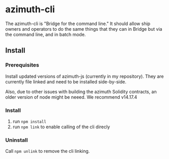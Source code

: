 # azimuth-cli
The azimuth-cli is "Bridge for the command line." It should allow ship owners and operators to do the same things that they can in Bridge but via the command line, and in batch mode.

## Install

### Prerequisites
Install updated versions of azimuth-js (currently in my repository). They are currently file linked and need to be installed side-by-side.

Also, due to other issues with building the azimuth Solidity contracts, an older version of node might be neeed. We recommend v14.17.4

### Install
1) run `npm install`
2) run `npm link` to enable calling of the cli direcly

### Uninstall
Call `npm unlink` to remove the cli linking.

